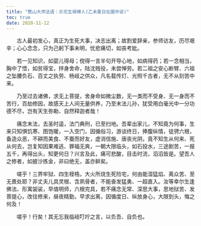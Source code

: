 ```yaml
---
title: "憨山大师法语：示无生禄禅人(乙未夏日在圜中说)"
toc: true
date: 2020-11-12
---
```


　　古人最初发心，真正为生死大事，决志出离；故割爱辞亲，参师访友，历尽艰辛；心心念念，只为己躬下事未明，忧悲痛切，如丧考妣。

　　若一见知识，如婴儿得母；傥得一言半句开导心地，如病得药；若一念相当，胸中了悟，如贫得宝，拌身舍命，陆沈贱役，未尝惮劳。若二祖之安心断臂、六祖之坠腰负石、百丈之执劳、杨岐之供众，凡名载传灯、光照千古者，无不从刻苦中来。

　　乃至过去诸佛，求无上菩提，舍身命如微尘数，无一类而不受身、无一身而不苦行，百劫修因，故感天上人间无量供养，乃至末法儿孙，犹受用白毫光中一分功德不尽，岂有天生弥勒、自然释迦者哉！

　　痛念末法，去圣时遥，法门典刑，已至扫地。吾辈出家儿，不知竟为何事，生来只知惧饥寒、图饱暖，一入空门，因循俗习，游谈终日，捧腹纵情，徒骋六根，备造众恶，不耕而美食、不蚕而好友，虚消信施、唐丧光阴，竟不知生从何来、死从何去，岂复知因果难逃、罪福无爽，一朝大限临头，如石投水，三途剧苦，一报五千，再得出头，知更何日？兴言及此，痛可悲酸，目击时流，滔滔皆是。望吾人之修者，如披沙拣金，非曰绝无，盖亦鲜矣。

　　嗟乎！三界牢狱、四生桎梏，大火所烧生死险宅，何由能湿猛焰、离众苦、至无畏处耶？非丈夫儿具灵根、含夙骨者，不能奋发猛勇、一超直入。汝等幸尔生逢佛法、形寓袈裟，早值明师，六根完具，若不痛念无常、深思大事，思地狱苦、发菩提心，改往修来，昼夜精勤，早求出离，因循度日、纵放身心，大限到头，悔之何及！

　　嗟乎！行矣！其无忘我临岐叮咛之言，以负吾、自负也。